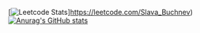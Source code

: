[![Leetcode Stats](https://leetcard.jacoblin.cool/Slava_Buchnev?ext=contest)]https://leetcode.com/Slava_Buchnev)
[![Anurag's GitHub stats](https://github-readme-stats.vercel.app/api?username=Slava55555)](https://github.com/anuraghazra/github-readme-stats)
